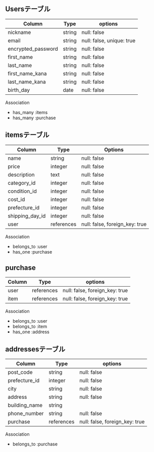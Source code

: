 ## Usersテーブル

| Column             | Type    | options                   |
|--------------------|---------|---------------------------|
| nickname           | string  | null: false               |
| email              | string  | null: false, unique: true |
| encrypted_password | string  | null: false               |
| first_name         | string  | null: false               |
| last_name          | string  | null: false               |
| first_name_kana    | string  | null: false               |
| last_name_kana     | string  | null: false               |
| birth_day          | date    | null: false               |

Association

- has_many :items
- has_many :purchase

## itemsテーブル

| Column           | Type       | Options                        |
|------------------|------------|--------------------------------|
| name             | string     | null: false                    |
| price            | integer    | null: false                    |
| description      | text       | null: false                    |
| category_id      | integer    | null: false                    |
| condition_id     | integer    | null: false                    |
| cost_id          | integer    | null: false                    |
| prefecture_id    | integer    | null: false                    |
| shipping_day_id  | integer    | null: false                    |
| user             | references | null: false, foreign_key: true |

Association

- belongs_to :user
- has_one :purchase

## purchase

| Column | Type       | options                        |
|--------|------------|--------------------------------|
| user   | references | null: false, foreign_key: true |
| item   | references | null: false, foreign_key: true |

Association

- belongs_to :user
- belongs_to :item
- has_one :address

## addressesテーブル
| Column             | Type    | options                           |
|--------------------|---------|-----------------------------------|
| post_code          | string  | null: false                       |
| prefecture_id      | integer | null: false                       |
| city               | string  | null: false                       |
| address            | string  | null: false                       |
| building_name      | string  |                                   |
| phone_number       | string  | null: false                       |
| purchase           | references | null: false, foreign_key: true |

Association

- belongs_to :purchase
